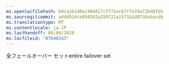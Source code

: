 ```yaml
---
ms.openlocfilehash: b9ca2b148ac404817cf771ac67f7e7da72bd8fbb
ms.sourcegitcommit: ad4d92dce894592a259721a1571b1d8736abacdb
ms.translationtype: MT
ms.contentlocale: ja-JP
ms.lasthandoff: 08/04/2020
ms.locfileid: "87640243"
---
```

<span data-ttu-id="fb33e-101">全フェールオーバー セット</span><span class="sxs-lookup"><span data-stu-id="fb33e-101">entire failover set</span></span>
